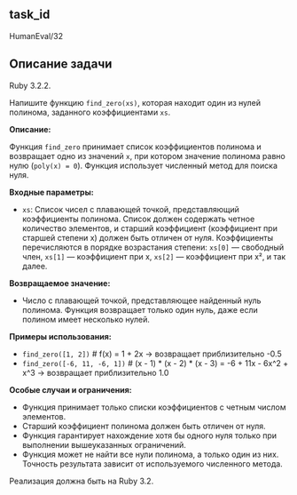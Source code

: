 ## task_id
HumanEval/32

## Описание задачи
Ruby 3.2.2.

Напишите функцию `find_zero(xs)`, которая находит один из нулей полинома, заданного коэффициентами `xs`.

**Описание:**

Функция `find_zero` принимает список коэффициентов полинома и возвращает одно из значений `x`, при котором значение полинома равно нулю (`poly(x) = 0`).  Функция использует численный метод для поиска нуля.

**Входные параметры:**

* `xs`: Список чисел с плавающей точкой, представляющий коэффициенты полинома.  Список должен содержать четное количество элементов, и старший коэффициент (коэффициент при старшей степени x) должен быть отличен от нуля.  Коэффициенты перечисляются в порядке возрастания степени:  `xs[0]` — свободный член, `xs[1]` — коэффициент при x, `xs[2]` — коэффициент при x², и так далее.

**Возвращаемое значение:**

* Число с плавающей точкой, представляющее найденный нуль полинома.  Функция возвращает только один нуль, даже если полином имеет несколько нулей.

**Примеры использования:**

* `find_zero([1, 2])`  # f(x) = 1 + 2x  ->  возвращает приблизительно -0.5
* `find_zero([-6, 11, -6, 1])` # (x - 1) * (x - 2) * (x - 3) = -6 + 11x - 6x^2 + x^3 -> возвращает приблизительно 1.0

**Особые случаи и ограничения:**

* Функция принимает только списки коэффициентов с четным числом элементов.
* Старший коэффициент полинома должен быть отличен от нуля.
* Функция гарантирует нахождение хотя бы одного нуля только при выполнении вышеуказанных ограничений.
* Функция может не найти все нули полинома, а только один из них.  Точность результата зависит от используемого численного метода.

Реализация должна быть на Ruby 3.2.

